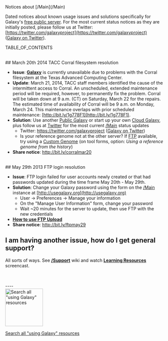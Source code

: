 <div class="title">Notices about [/Main](/Main)</div>
 
Dated notices about known usage issues and solutions specifically for Galaxy's [free public server](/Main). For the most current status notices as they are initially posted, please follow us at Twitter: [https://twitter.com/galaxyproject](https://twitter.com/galaxyproject) ([Galaxy on Twitter](/GalaxyOnTwitter)).

TABLE_OF_CONTENTS

<br />
## March 20th 2014 TACC Corral filesystem resolution

* **Issue**: **[Galaxy](http://usegalaxy.org)** is currently unavailable due to problems with the Corral filesystem at the Texas Advanced Computing Center. 
* **Update**: March 21, 2014, TACC staff members identified the cause of the intermittent access to Corral. An unscheduled, extended maintenance period will be required, however, to permanently fix the problem. Corral will be taken down at 9 a.m. (CT) on Saturday, March 22 for the repairs. The estimated time of availability of Corral will be 9 a.m. on Monday, March 24. This maintenance overlaps with prior scheduled maintenance: [http://bit.ly/1g778F1](http://bit.ly/1g778F1).
* **Solution**: Use another [Public Galaxy](/PublicGalaxyServers) or start up your own [Cloud Galaxy](/Cloud), plus follow us at [Twitter](https://twitter.com/galaxyproject) for the most current [/Main](/Main) status updates
  * Twitter: https://twitter.com/galaxyproject ([Galaxy on Twitter](/GalaxyOnTwitter))
  * Is your reference genome not at the other server? If [FTP](/FTPUpload) available, try using a [Custom Genome](/Support.md#custom_reference_genome) (on tool forms, option: *Using a reference genome from the history*)
* **Share notice**: http://bit.ly/corralmar20

<br />
## May 29th 2013 FTP login resolution

* **Issue**: FTP login failed for user accounts newly created or that had passwords updated during the time frame May 20th - May 29th.
* **Solution**: Change your Galaxy password using the form on the [/Main](/Main) instance at [http://usegalaxy.org](http://usegalaxy.org) 
  * User -> Preferences -> Manage your information
  * On the "Manage User Information" form, change your password
  * Wait ~20 minutes for the server to update, then use FTP with the new credentials
* **[How to use FTP Upload](/FTPUpload)**
* **Share notice**: http://bit.ly/ftpmay29

## I am having another issue, how do I get general support?

All sorts of ways.  See **[/Support](/Support)** wiki and watch **[Learning Resources](http://vimeo.com/channels/usegalaxy/75940376)** screencast.

<br />
<br />
----

<div class='center'>
<a href='http://galaxyproject.org/search/usegalaxy'><img src='/Images/Logos/UseGalaxySearch.png' alt='Search all "using Galaxy" resources' width="120" /></a>

[Search all "using Galaxy" resources](http://galaxyproject.org/search/usegalaxy)
</div>
